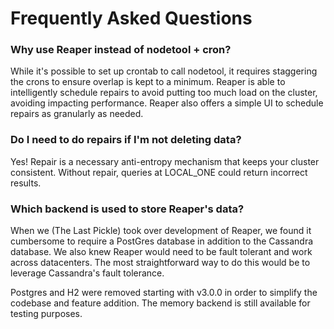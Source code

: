 # Frequently Asked Questions


### Why use Reaper instead of nodetool + cron?

While it's possible to set up crontab to call nodetool, it requires staggering the crons to ensure overlap is kept to a minimum.  Reaper is able to intelligently schedule repairs to avoid putting too much load on the cluster, avoiding impacting performance.  Reaper also offers a simple UI to schedule repairs as granularly as needed.


### Do I need to do repairs if I'm not deleting data?

Yes!  Repair is a necessary anti-entropy mechanism that keeps your cluster consistent.  Without repair, queries at LOCAL_ONE could return incorrect results.  


### Which backend is used to store Reaper's data?

When we (The Last Pickle) took over development of Reaper, we found it cumbersome to require a PostGres database in addition to the Cassandra database.  We also knew Reaper would need to be fault tolerant and work across datacenters.  The most straightforward way to do this would be to leverage Cassandra's fault tolerance.  

Postgres and H2 were removed starting with v3.0.0 in order to simplify the codebase and feature addition.
The memory backend is still available for testing purposes.